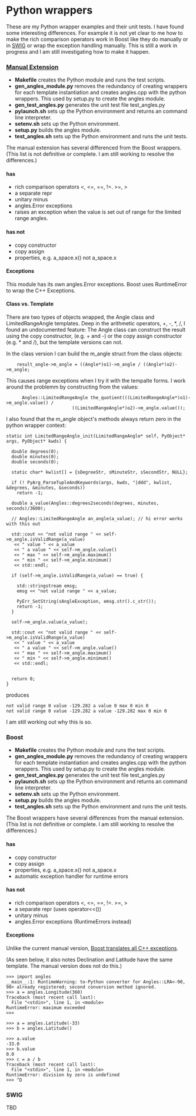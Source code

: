 # Python wrappers

These are my Python wrapper examples and their unit tests. I have
found some interesting differences. For example it is not yet clear to
me how to make the rich comparison operators work in Boost like they
do manually or in [SWIG](swig.org) or wrap the exception handling
manually. This is still a work in progress and I am still
investigating how to make it happen.

### [Manual Extension](https://docs.python.org/2/extending/extending.html)

- **Makefile** creates the Python module and runs the test scripts.
- **gen_angles_module.py** removes the redundancy of creating wrappers for each template instantiation and creates angles.cpp with the python wrappers. This used by setup.py to create the angles module.
- **gen_test_angles.py** generates the unit test file test_angles.py
- **pylaunch.sh** sets up the Python environment and returns an command line interpreter.
- **setenv.sh** sets up the Python environment.
- **setup.py** builds the angles module.
- **test_angles.sh** sets up the Python environment and runs the unit tests.

The manual extension has several differenced from the Boost wrappers.
(This list is not definitive or complete. I am still working to resolve the differences.)

#### has

- rich comparison operators <, <=, ==, !=. >=, >
- a separate repr
- unitary minus
- angles.Error exceptions
- raises an exception when the value is set out of range for the limited range angles.

#### has not

- copy constructor
- copy assign
- properties, e.g. a_space.x() not a_space.x


#### Exceptions

This module has its own angles.Error exceptions. Boost uses
RuntimeError to wrap the C++ Exceptions.

#### Class vs. Template

There are two types of objects wrapped, the Angle class and
LimitedRangeAngle templates. Deep in the arithmetic operators, +, -,
*, /, I found an undocumented feature: The Angle class can construct
the result using the copy constructor, (e.g. + and -) or the copy
assign constructor (e.g. * and /), but the template versions can
not.

In the class version I can build the m_angle struct from the
class objects:

```
    result_angle->m_angle = ((Angle*)o1)->m_angle / ((Angle*)o2)->m_angle;
```

This causes range exceptions when I try it with the tempalte forms.
I work around the problemm by constructing from the values:

```
      Angles::LimitedRangeAngle the_quotient(((LimitedRangeAngle*)o1)->m_angle.value() /
					     ((LimitedRangeAngle*)o2)->m_angle.value());
```

I also found that the m_angle object's methods always return zero in the
python wrapper context:

```
static int LimitedRangeAngle_init(LimitedRangeAngle* self, PyObject* args, PyObject* kwds) {

  double degrees(0);
  double minutes(0);
  double seconds(0);

  static char* kwlist[] = {sDegreeStr, sMinuteStr, sSecondStr, NULL};

  if (! PyArg_ParseTupleAndKeywords(args, kwds, "|ddd", kwlist, &degrees, &minutes, &seconds))
    return -1;

  double a_value(Angles::degrees2seconds(degrees, minutes, seconds)/3600);

  // Angles::LimitedRangeAngle an_angle(a_value); // hi error works with this out

  std::cout << "not valid range " << self->m_angle.isValidRange(a_value)
   << " value " << a_value
   << " a value " << self->m_angle.value()
   << " max " << self->m_angle.maximum()
   << " min " << self->m_angle.minimum()
   << std::endl;

  if (self->m_angle.isValidRange(a_value) == true) {

    std::stringstream emsg;
    emsg << "not valid range " << a_value;

    PyErr_SetString(sAngleException, emsg.str().c_str());
    return -1;
  }

  self->m_angle.value(a_value);

  std::cout << "not valid range " << self->m_angle.isValidRange(a_value)
   << " value " << a_value
   << " a value " << self->m_angle.value()
   << " max " << self->m_angle.maximum()
   << " min " << self->m_angle.minimum()
   << std::endl;


  return 0;
}

```

produces

```
not valid range 0 value -129.282 a value 0 max 0 min 0
not valid range 0 value -129.282 a value -129.282 max 0 min 0
```

I am still working out why this is so.


### Boost

- **Makefile** creates the Python module and runs the test scripts.
- **gen_angles_module.py** removes the redundancy of creating wrappers for each template instantiation and creates angles.cpp with the python wrappers. This used by setup.py to create the angles module.
- **gen_test_angles.py** generates the unit test file test_angles.py
- **pylaunch.sh** sets up the Python environment and returns an command line interpreter.
- **setenv.sh** sets up the Python environment.
- **setup.py** builds the angles module.
- **test_angles.sh** sets up the Python environment and runs the unit tests.

The Boost wrappers have several differences from the manual extension.
(This list is not definitive or complete. I am still working to resolve the differences.)

#### has

- copy constructor
- copy assign
- properties, e.g. a_space.x() not a_space.x
- automatic exception handler for runtime errors

#### has not

- rich comparison operators <, <=, ==, !=. >=, >
- a separate repr (uses operator<<())
- unitary minus
- angles.Error exceptions (RuntimeErrors instead)


#### Exceptions

Unlike the current manual version, [Boost translates all C++ exceptions](http://www.boost.org/doc/libs/1_37_0/libs/python/doc/v2/exception_translator.html).

(As seen below, it also notes Declination and Latitude have the same
template. The manual version does not do this.)


```
>>> import angles
__main__:1: RuntimeWarning: to-Python converter for Angles::LRA<-90, 90> already registered; second conversion method ignored.
>>> a = angles.Longitude(360)
Traceback (most recent call last):
  File "<stdin>", line 1, in <module>
RuntimeError: maximum exceeded
>>>

>>> a = angles.Latitude(-33)
>>> b = angles.Latitude()

>>> a.value
-33.0
>>> b.value
0.0
>>> c = a / b
Traceback (most recent call last):
  File "<stdin>", line 1, in <module>
RuntimeError: division by zero is undefined
>>> ^D
```


### SWIG

TBD
